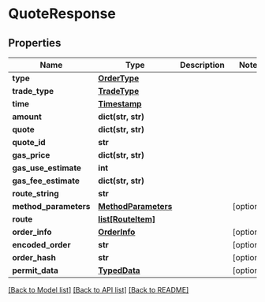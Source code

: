 # QuoteResponse

## Properties
Name | Type | Description | Notes
------------ | ------------- | ------------- | -------------
**type** | [**OrderType**](OrderType.md) |  | 
**trade_type** | [**TradeType**](TradeType.md) |  | 
**time** | [**Timestamp**](Timestamp.md) |  | 
**amount** | **dict(str, str)** |  | 
**quote** | **dict(str, str)** |  | 
**quote_id** | **str** |  | 
**gas_price** | **dict(str, str)** |  | 
**gas_use_estimate** | **int** |  | 
**gas_fee_estimate** | **dict(str, str)** |  | 
**route_string** | **str** |  | 
**method_parameters** | [**MethodParameters**](MethodParameters.md) |  | [optional] 
**route** | [**list[RouteItem]**](RouteItem.md) |  | 
**order_info** | [**OrderInfo**](OrderInfo.md) |  | [optional] 
**encoded_order** | **str** |  | [optional] 
**order_hash** | **str** |  | [optional] 
**permit_data** | [**TypedData**](TypedData.md) |  | [optional] 

[[Back to Model list]](../README.md#documentation-for-models) [[Back to API list]](../README.md#documentation-for-api-endpoints) [[Back to README]](../README.md)


